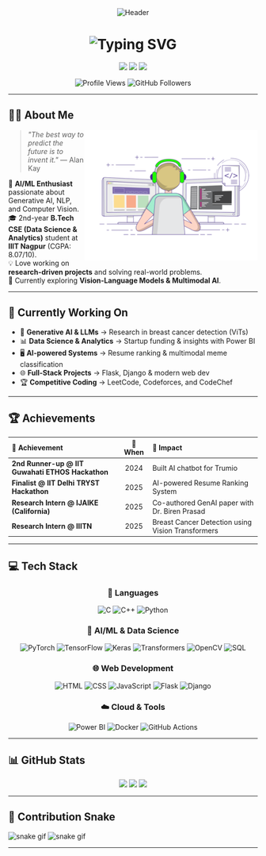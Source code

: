 <!-- GitHub Profile README for Ansh Bhardwaj -->

<!-- Banner -->
<div align="center">
  <img src="https://capsule-render.vercel.app/api?type=waving&color=gradient&height=200&section=header&text=Ansh%20Bhardwaj&fontSize=70&fontAlignY=35&animation=twinkling&fontColor=ffffff" alt="Header" />
</div>

<h1 align="center">
  <img src="https://readme-typing-svg.herokuapp.com?font=Fira+Code&size=35&duration=3000&pause=1000&color=00F7EE&center=true&vCenter=true&width=600&lines=AI/ML+Engineer;Deep+Learning+%26+NLP+Enthusiast;Full-Stack+Developer;Research+Intern;Always+Learning+%26+Building" alt="Typing SVG" />
</h1>

<p align="center">
  <a href="https://linkedin.com/in/ansh-bhardwaj-59aba42a8"><img src="https://img.shields.io/badge/-LinkedIn-0077B5?style=for-the-badge&logo=linkedin&logoColor=white" /></a>
  <a href="mailto:anshofficial1777@gmail.com"><img src="https://img.shields.io/badge/-Gmail-D14836?style=for-the-badge&logo=gmail&logoColor=white" /></a>
  <a href="https://github.com/ANSHBHARDWAJ22"><img src="https://img.shields.io/badge/-GitHub-181717?style=for-the-badge&logo=github&logoColor=white" /></a>
</p>

<div align="center">
  <img src="https://komarev.com/ghpvc/?username=ANSHBHARDWAJ22&style=for-the-badge&color=blueviolet" alt="Profile Views" />
  <img src="https://img.shields.io/github/followers/ANSHBHARDWAJ22?style=for-the-badge&color=green" alt="GitHub Followers" />
</div>

---

## 👨‍💻 About Me

<img align="right" alt="Coding" width="350" src="https://raw.githubusercontent.com/devSouvik/devSouvik/master/gif3.gif">

> *"The best way to predict the future is to invent it."* — Alan Kay  

🔎 **AI/ML Enthusiast** passionate about Generative AI, NLP, and Computer Vision.  
🎓 2nd-year **B.Tech CSE (Data Science & Analytics)** student at **IIIT Nagpur** (CGPA: 8.07/10).  
💡 Love working on **research-driven projects** and solving real-world problems.  
🌱 Currently exploring **Vision-Language Models & Multimodal AI**.  

---

## 🚀 Currently Working On
- 🤖 **Generative AI & LLMs** → Research in breast cancer detection (ViTs)  
- 📊 **Data Science & Analytics** → Startup funding & insights with Power BI  
- 🖥 **AI-powered Systems** → Resume ranking & multimodal meme classification  
- 🌐 **Full-Stack Projects** → Flask, Django & modern web dev  
- 🏆 **Competitive Coding** → LeetCode, Codeforces, and CodeChef  

---

## 🏆 Achievements

<div align="center">

| 🏅 **Achievement** | 📅 **When** | 🎯 **Impact** |
|:---|:---:|:---|
| **2nd Runner-up @ IIT Guwahati ETHOS Hackathon** | 2024 | Built AI chatbot for Trumio |
| **Finalist @ IIT Delhi TRYST Hackathon** | 2025 | AI-powered Resume Ranking System |
| **Research Intern @ IJAIKE (California)** | 2025 | Co-authored GenAI paper with Dr. Biren Prasad |
| **Research Intern @ IIITN** | 2025 | Breast Cancer Detection using Vision Transformers |

</div>

---

## 💻 Tech Stack

<div align="center">

### 🚀 Languages
![C](https://img.shields.io/badge/C-00599C?style=for-the-badge&logo=c&logoColor=white)
![C++](https://img.shields.io/badge/C++-00599C?style=for-the-badge&logo=cplusplus&logoColor=white)
![Python](https://img.shields.io/badge/Python-3776AB?style=for-the-badge&logo=python&logoColor=white)

### 🤖 AI/ML & Data Science
![PyTorch](https://img.shields.io/badge/PyTorch-EE4C2C?style=for-the-badge&logo=pytorch&logoColor=white)
![TensorFlow](https://img.shields.io/badge/TensorFlow-FF6F00?style=for-the-badge&logo=tensorflow&logoColor=white)
![Keras](https://img.shields.io/badge/Keras-D00000?style=for-the-badge&logo=keras&logoColor=white)
![Transformers](https://img.shields.io/badge/🤗_Transformers-FFD21E?style=for-the-badge)
![OpenCV](https://img.shields.io/badge/OpenCV-5C3EE8?style=for-the-badge&logo=opencv&logoColor=white)
![SQL](https://img.shields.io/badge/SQL-025E8C?style=for-the-badge&logo=database&logoColor=white)

### 🌐 Web Development
![HTML](https://img.shields.io/badge/HTML5-E34F26?style=for-the-badge&logo=html5&logoColor=white)
![CSS](https://img.shields.io/badge/CSS-1572B6?style=for-the-badge&logo=css3&logoColor=white)
![JavaScript](https://img.shields.io/badge/JavaScript-F7DF1E?style=for-the-badge&logo=javascript&logoColor=black)
![Flask](https://img.shields.io/badge/Flask-000000?style=for-the-badge&logo=flask&logoColor=white)
![Django](https://img.shields.io/badge/Django-092E20?style=for-the-badge&logo=django&logoColor=white)

### ☁️ Cloud & Tools
![Power BI](https://img.shields.io/badge/PowerBI-F2C811?style=for-the-badge&logo=powerbi&logoColor=black)
![Docker](https://img.shields.io/badge/Docker-2496ED?style=for-the-badge&logo=docker&logoColor=white)
![GitHub Actions](https://img.shields.io/badge/GitHub_Actions-2088FF?style=for-the-badge&logo=github-actions&logoColor=white)

</div>

---

## 📊 GitHub Stats

<div align="center">
  <img height="165" src="https://github-readme-stats.vercel.app/api?username=ANSHBHARDWAJ22&show_icons=true&theme=radical" />
  <img height="165" src="https://github-readme-stats.vercel.app/api/top-langs/?username=ANSHBHARDWAJ22&layout=compact&theme=radical" />
  <img src="https://streak-stats.demolab.com?user=ANSHBHARDWAJ22&theme=radical" />
</div>

---

## 🐍 Contribution Snake
![snake gif](https://raw.githubusercontent.com/ANSHBHARDWAJ22/ANSHBHARDWAJ22/output/github-contribution-grid-snake-dark.svg#gh-dark-mode-only)
![snake gif](https://raw.githubusercontent.com/ANSHBHARDWAJ22/ANSHBHARDWAJ22/output/github-contribution-grid-snake.svg#gh-light-mode-only)

---
